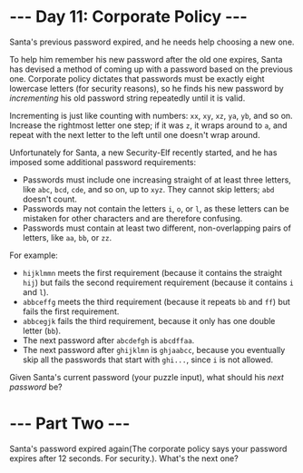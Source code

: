 ﻿# --- Day 11: Corporate Policy ---

Santa's previous password expired, and he needs help choosing a new one.

To help him remember his new password after the old one expires, Santa has devised a method of coming up with a password based on the previous one.  Corporate policy dictates that passwords must be exactly eight lowercase letters (for security reasons), so he finds his new password by *incrementing* his old password string repeatedly until it is valid.

Incrementing is just like counting with numbers: ```xx```, ```xy```, ```xz```, ```ya```, ```yb```, and so on. Increase the rightmost letter one step; if it was ```z```, it wraps around to ```a```, and repeat with the next letter to the left until one doesn't wrap around.

Unfortunately for Santa, a new Security-Elf recently started, and he has imposed some additional password requirements:


* Passwords must include one increasing straight of at least three letters, like ```abc```, ```bcd```, ```cde```, and so on, up to ```xyz```. They cannot skip letters; ```abd``` doesn't count.
* Passwords may not contain the letters ```i```, ```o```, or ```l```, as these letters can be mistaken for other characters and are therefore confusing.
* Passwords must contain at least two different, non-overlapping pairs of letters, like ```aa```, ```bb```, or ```zz```.


For example:


* ```hijklmmn``` meets the first requirement (because it contains the straight ```hij```) but fails the second requirement requirement (because it contains ```i``` and ```l```).
* ```abbceffg``` meets the third requirement (because it repeats ```bb``` and ```ff```) but fails the first requirement.
* ```abbcegjk``` fails the third requirement, because it only has one double letter (```bb```).
* The next password after ```abcdefgh``` is ```abcdffaa```.
* The next password after ```ghijklmn``` is ```ghjaabcc```, because you eventually skip all the passwords that start with ```ghi...```, since ```i``` is not allowed.


Given Santa's current password (your puzzle input), what should his *next password* be?

# --- Part Two ---

Santa's password expired again(The corporate policy says your password expires after 12 seconds.  For security.).  What's the next one?